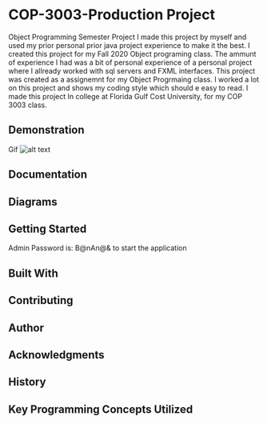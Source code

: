 # COP-3003-Production Project
Object Programming Semester Project
I made this project by myself and used my prior personal prior java project experience to make it the best.
I created this project for my Fall 2020 Object programing class. 
The ammunt of experience I had was a bit of personal experience of a personal project 
where I allready worked with sql servers and FXML interfaces. 
This project was created as a assignemnt for my Object Progrmaing class. 
I worked a lot on this project and shows my coding style which should e easy to read.
I made this project In college at Florida Gulf Cost University, for my COP 3003 class.

## Demonstration
Gif
![alt text](tthps://github.com/Bheck890/COP-3003-Project/blob/master/Images/Diagrams/Week%205.png)

## Documentation

## Diagrams

## Getting Started
Admin Password is: B@nAn@& to start the application

## Built With

## Contributing

## Author

## Acknowledgments

## History


## Key Programming Concepts Utilized
